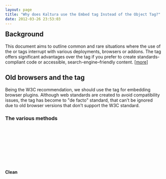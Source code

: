 ```yaml
---
layout: page
title: "Why does Kaltura use the Embed tag Instead of the Object Tag?"
date: 2012-03-26 23:53:03
---
```


<h2 style="margin-top: 0; padding-top: 0;">
  Background
</h2>

This document aims to outline common and rare situations where the use of the <object> or <embed> tags interrupt with various deployments, browsers or addons. The <object> tag offers significant advantages over the <embed> tag if you prefer to create standards-compliant code or accessible, search-engine–friendly content. [<a href="http://www.alistapart.com/articles/flashembedcagematch/" target="_blank">more</a>]

## Old browsers and the <embed> tag

Being the W3C recommendation, we should use the <object> tag for embedding browser plugins. Although web standards are created to avoid compatibility issues, the <embed> tag has become to "de facto" standard, that can't be ignored due to old browser versions that don't support the W3C <object> standard.

### The various methods

#### Clean <object> tag based syntax

According to <a href="http://allinthehead.com/" target="_blank">Drew McLellan</a>, on <a href="http://www.alistapart.com/articles/flashsatay/" target="_blank">A List Apart</a> embedding article, one can merge attributes from both methods to create a leaner <object> syntax. Using the "The Satay Method" explained by Drew McLellan on the above article, the <object> based code is cleaner, leaner and validates as standard-compliant. However, even though the above method seems to work on most deployments, it seems that rare cases such as when the <a href="http://adblock.mozdev.org/" target="_blank">adblock firefox plugin</a>is installed (or even when disabled?!) - <object> tag based syntax cause firefox not to render the flash movie.

#### Adobe’s Solution: The twice-cooked method

So to support the rare cases, the code should include the <embed> tag in addition to the <object> tag. As stated in <a href="http://kb2.adobe.com/cps/415/tn_4150.html" target="_blank">Adobe tech note tn_4150</a>:

<div style="background: transparent url('/./sites/all/modules/privatemsg/../../../default/themes/kdotorg/images/quoleft.png') no-repeat scroll left top; margin: 10px -5px 0; padding: 15px 0; width: 100%;">
  <strong>Adobe tech note tn_4150</strong><br /><blockquote style="background: transparent url('/./sites/all/modules/privatemsg/../../../default/themes/kdotorg/images/quoright.png') no-repeat scroll right bottom; color: #666666; padding: 15px 0 15px 10px;">
    The <embed> tag is for Netscape Navigator 2.0 or later, or browsers that support the use of the Netscape-compatible plugin version of Flash Player.
  </blockquote>
</div>

The twice-cooked method will makes your web pages non-standard-compliant, and can’t include a mechanism for inserting alternative content (useful for search-engines and users that don't have flash installed).

#### The most compatible solution: Nested <object> tags + IE conditional comments

According to the browser's <a href="http://www.bobbyvandersluis.com/flashembed/testsuite/" target="_blank">Flash embed test suite</a> by <a href="http://www.bobbyvandersluis.com/about/index.html" target="_blank">Bobby van der Sluis</a>, the most compatible syntax, as well as the most standard-compliant is using IE conditional comments and a nested object tag. In this method, one <object> tags is placed inside the other, thus requiring a double object definition (the outer object targeting Internet Explorer and the inner object targeting all other browsers), so you need to define your object attributes and nested param elements twice. This method, however being more complex, according to Bobby's <a href="http://www.bobbyvandersluis.com/flashembed/testsuite/" target="_blank">Flash embed test suite</a>has proven support for all of deployments.

## Media and RSS readers, Facebook, MySpace and other sites - FAQ

### My media player doesn't show inside Google Reader

According to the <a href="http://www.google.com/support/reader/bin/answer.py?hl=en&answer=70664" target="_blank">Google Reader FAQ</a>, Google Reader is only capable of recognizing the \[html\]\[/html\] syntax. In that case, please make sure your RSS include the full \[html\]\[/html\] code for the media player.

### Facebook or MySpace throws exceptions when clicking on the logo or other buttons

Facebook and MySpace prevents direct script access from Flash by adding [html]allowScriptAccess=none[/html]. In order to perform javascript calls from Flash inside Facebook, use the following <a href="http://wiki.developers.facebook.com/index.php/Fb:swf#notes" target="_blank">Facebook Fb:swf guide</a>.

## Summary

To get the most standard-compliant and cross-browser compatible solution, we recommend using <a href="http://code.google.com/p/swfobject/" target="_blank">SWFObject 2</a>. SWFObject is using two methods; a static method using two nested <object> tags, and a javascript based method to dynamically embed flash movies. The [url=http://code.google.com/p/swfobject/wiki/generator]SWFObject Generator[/url] can be used to easily generate the right <object> syntax. The mentioned Adblock firefox plugin issue will **not** be solved by using SWFObject 2, due to Adblock's functionality of blocking the object tag. Since the development of Adblock was discontinued and Adblock is no longer offered for download- in the case of Adblock compatibility, one of the following are advised:\[list\]\[*\] <a href="http://code.google.com/p/swfobject/wiki/faq#14._Why_can%27t_I_see_Flash_content_in_Firefox_3?" target="_blank">SWFObject 2 recommendation</a>: Disable the Adblock extension or upgrade to <a href="https://addons.mozilla.org/nl/firefox/addon/1865" target="_blank">Adblock Plus</a> [*] Use the non-compliant method passing on alternative content: The twice-cooked method[/list] Adobe has recently decided to use SWFObject as the default template for the html wrappers created by Flash builder: "<a href="http://help.adobe.com/en_US/Flex/4.0/UsingSDK/WS2db454920e96a9e51e63e3d11c0bf69084-7b86.html" target="_blank">...The default template included with Flex SDK and Flash Builder embeds the SWFObject 2 functionality...</a>"